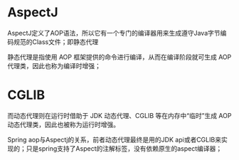 

# AspectJ

AspectJ定义了AOP语法，所以它有一个专门的编译器用来生成遵守Java字节编码规范的Class文件；即静态代理

静态代理是指使用 AOP 框架提供的命令进行编译，从而在编译阶段就可生成 AOP 代理类，因此也称为编译时增强；

# CGLIB

而动态代理则在运行时借助于 JDK 动态代理、CGLIB 等在内存中“临时”生成 AOP 动态代理类，因此也被称为运行时增强。

Spring aop与Aspectj的关系，前者动态代理最终是用的JDK api或者CGLIB来实现的；只是spring支持了Aspect的注解标签，没有依赖原生的aspect编译器；